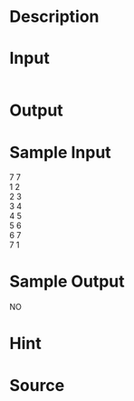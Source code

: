 
# Description

<div class="content"></div>

# Input

<div class="content"><p><img alt="" src="source/bzoj/2350/img/aHR0cHM6Ly9seWRzeS5jb20vSnVkZ2VPbmxpbmUvdXBsb2FkLzIwMTEwNi9jLmpwZw==.jpg"/></p>
<p></p></div>

# Output

<div class="content"></div>

# Sample Input

<div class="content"><span class="sampledata">7 7<br/>
1 2<br/>
2 3<br/>
3 4<br/>
4 5<br/>
5 6<br/>
6 7<br/>
7 1</span></div>

# Sample Output

<div class="content"><span class="sampledata">NO</span></div>

# Hint

<div class="content"><p></p></div>

# Source

<div class="content"><p><a href="problemset.php?search="></a></p></div>

